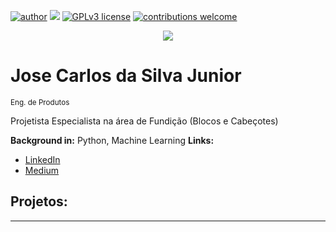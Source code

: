 [![author](https://img.shields.io/badge/author-JcsJrDs-red.svg)](https://www.linkedin.com/in/josecarlosjr) [![](https://img.shields.io/badge/python-3.7+-blue.svg)](https://www.python.org/downloads/release/python-365/) [![GPLv3 license](https://img.shields.io/badge/License-GPLv3-blue.svg)](http://perso.crans.org/besson/LICENSE.html) [![contributions welcome](https://img.shields.io/badge/contributions-welcome-brightgreen.svg?style=flat)](https://github.com/carlosfab/data_science/issues)

<p align="center">
  <img src="banner.png" >
</p>

# Jose Carlos da Silva Junior
<sub>Eng. de Produtos</sub>

Projetista Especialista na área de Fundição (Blocos e Cabeçotes)

**Background in:** Python, Machine Learning
**Links:**
* [LinkedIn](https://www.linkedin.com/in/josecarlosjr)
* [Medium](https://www.medium.com/@juniorDS)


## Projetos:

---

